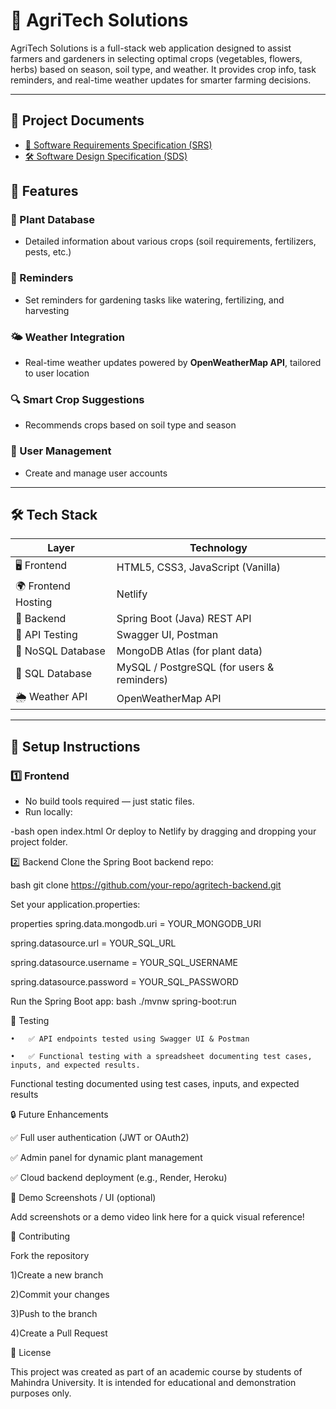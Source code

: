 # 🌱 **AgriTech Solutions**

AgriTech Solutions is a full-stack web application designed to assist farmers and gardeners in selecting optimal crops (vegetables, flowers, herbs) based on season, soil type, and weather. It provides crop info, task reminders, and real-time weather updates for smarter farming decisions.

---
## 📄 Project Documents


- [📘 Software Requirements Specification (SRS)](https://github.com/Satwikchowadry/Agri-Tech-Solution/blob/main/Project%20Software%20Design%20Specification.pdf)
- [🛠️ Software Design Specification (SDS)](./Project%20Software%20Design%20Specification.pdf)



## 🚀 **Features**

### 🌿 Plant Database
- Detailed information about various crops (soil requirements, fertilizers, pests, etc.)

### 📅 Reminders
- Set reminders for gardening tasks like watering, fertilizing, and harvesting

### 🌤 Weather Integration
- Real-time weather updates powered by **OpenWeatherMap API**, tailored to user location

### 🔍 Smart Crop Suggestions
- Recommends crops based on soil type and season

### 👥 User Management
- Create and manage user accounts

---

## 🛠 **Tech Stack**

| **Layer**           | **Technology**                                 |
|---------------------|------------------------------------------------|
| 🖥️ Frontend         | HTML5, CSS3, JavaScript (Vanilla)              |
| 🌍 Frontend Hosting | Netlify                                        |
| 🧠 Backend          | Spring Boot (Java) REST API                    |
| 🧪 API Testing      | Swagger UI, Postman                            |
| 🌿 NoSQL Database   | MongoDB Atlas (for plant data)                 |
| 📝 SQL Database     | MySQL / PostgreSQL (for users & reminders)     |
| 🌦 Weather API      | OpenWeatherMap API                             |

---

## 🧾 **Setup Instructions**

### 1️⃣ Frontend

- No build tools required — just static files.
- Run locally:

-bash
open index.html
Or deploy to Netlify by dragging and dropping your project folder.

2️⃣ Backend
Clone the Spring Boot backend repo:

bash
git clone https://github.com/your-repo/agritech-backend.git


Set your application.properties:

properties
spring.data.mongodb.uri = YOUR_MONGODB_URI

spring.datasource.url = YOUR_SQL_URL

spring.datasource.username = YOUR_SQL_USERNAME

spring.datasource.password = YOUR_SQL_PASSWORD

Run the Spring Boot app:
bash
./mvnw spring-boot:run


🧪 Testing

	•	✅ API endpoints tested using Swagger UI & Postman
 
	•	✅ Functional testing with a spreadsheet documenting test cases, inputs, and expected results.

Functional testing documented using test cases, inputs, and expected results


🔒 Future Enhancements


✅ Full user authentication (JWT or OAuth2)

✅ Admin panel for dynamic plant management

✅ Cloud backend deployment (e.g., Render, Heroku)


📸 Demo Screenshots / UI (optional)

Add screenshots or a demo video link here for a quick visual reference!


🤝 Contributing

Fork the repository

1)Create a new branch

2)Commit your changes

3)Push to the branch

4)Create a Pull Request


📄 License

This project was created as part of an academic course by students of Mahindra University.
It is intended for educational and demonstration purposes only.


















